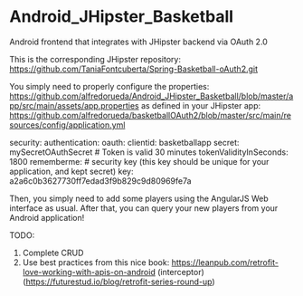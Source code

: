 # Android_JHipster_Basketball
Android frontend that integrates with JHipster backend via OAuth 2.0

This is the corresponding JHipster repository: https://github.com/TaniaFontcuberta/Spring-Basketball-oAuth2.git

You simply need to properly configure the properties:
https://github.com/alfredorueda/Android_JHipster_Basketball/blob/master/app/src/main/assets/app.properties
as defined in your JHipster app:
https://github.com/alfredorueda/basketballOAuth2/blob/master/src/main/resources/config/application.yml

security:
        authentication:
            oauth:
                clientid: basketballapp
                secret: mySecretOAuthSecret
                # Token is valid 30 minutes
                tokenValidityInSeconds: 1800
        rememberme:
            # security key (this key should be unique for your application, and kept secret)
            key: a2a6c0b3627730ff7edad3f9b829c9d80969fe7a
            
            
Then, you simply need to add some players using the AngularJS Web interface as usual.
After that, you can query your new players from your Android application!

TODO: 
1. Complete CRUD
2. Use best practices from this nice book: https://leanpub.com/retrofit-love-working-with-apis-on-android (interceptor)
   (https://futurestud.io/blog/retrofit-series-round-up)

